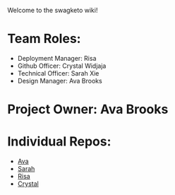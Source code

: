 Welcome to the swagketo wiki!

# Team Roles: 
* Deployment Manager: Risa 
* Github Officer: Crystal Widjaja
* Technical Officer: Sarah Xie
* Design Manager: Ava Brooks
# Project Owner: Ava Brooks

# Individual Repos:
* [Ava](https://github.com/avabrooks/avarepository)
* [Sarah](https://github.com/sarahwxie/csatrimester3)
* [Risa](https://github.com/risaiwazaki/personaltech/wiki)
* [Crystal](https://github.com/crystalwidjaja/personaltech)
